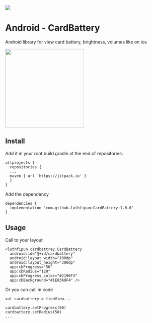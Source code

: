 [![](https://jitpack.io/v/luthfipun/CardBattery.svg)](https://jitpack.io/#luthfipun/CardBattery)

# Android - CardBattery

Android library for view card battery, brightness, volumes like on ios

<img src="https://github.com/luthfipun/CardBattery/ss/ss.png" width="250" />

## Install

Add it in your root build.gradle at the end of repositories:

```
allprojects {
  repositories {
  ...
  maven { url 'https://jitpack.io' }
  }
}
```


Add the dependency
```
dependencies {
  implementation 'com.github.luthfipun:CardBattery:1.0.0'
}
```



## Usage

Call to your layout

```
<luthfipun.cardbattrey.CardBattery
  android:id="@+id/cardbattery"
  android:layout_width="100dp"
  android:layout_height="300dp"
  app:cbProgress="50"
  app:cbRadius="120"
  app:cbProgress_color="#2196F3"
  app:cbBackground="#1E03A9F4" />
```

Or you can call in code

```
val cardbattery = findView...

cardbattery.setProgress(50)
cardbattery.setRadius(50)
...


```
